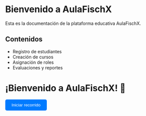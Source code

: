 # Bienvenido a AulaFischX

Esta es la documentación de la plataforma educativa AulaFischX.

## Contenidos
- Registro de estudiantes
- Creación de cursos
- Asignación de roles
- Evaluaciones y reportes

# ¡Bienvenido a AulaFischX! 🚀

<button id="start-tour" style="padding:10px 20px; background:#007bff; color:white; border:none; border-radius:5px; cursor:pointer;">
Iniciar recorrido
</button>

<script>
  document.addEventListener('DOMContentLoaded', function () {
    const driver = window.driver;

    const tour = driver({
      steps: [
        {
          element: 'h1',
          popover: {
            title: 'Bienvenido',
            description: 'Esta es la documentación oficial de AulaFischX. 🚀',
            position: 'bottom'
          }
        },
        {
          element: 'ul',
          popover: {
            title: 'Contenidos',
            description: 'Aquí encontrarás las secciones disponibles para tu aprendizaje.',
            position: 'right'
          }
        },
        {
          element: '.md-nav__list',
          popover: {
            title: 'Navegación',
            description: 'Utiliza este menú para moverte entre los temas de la documentación.',
            position: 'right'
          }
        }
      ]
    });

    const startButton = document.getElementById('start-tour');
    if (startButton) {
      startButton.addEventListener('click', function() {
        tour.drive();
      });
    }
  });
</script>
